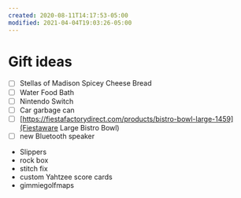 ```yaml
---
created: 2020-08-11T14:17:53-05:00
modified: 2021-04-04T19:03:26-05:00
---
```


# Gift ideas

- [ ] Stellas of Madison Spicey Cheese Bread
- [ ] Water Food Bath
- [ ] Nintendo Switch
- [ ] Car garbage can
- [ ] [https://fiestafactorydirect.com/products/bistro-bowl-large-1459](Fiestaware Large Bistro Bowl)
- [ ] new Bluetooth speaker
- Slippers
- rock box 
- stitch fix
- custom Yahtzee score cards
- gimmiegolfmaps